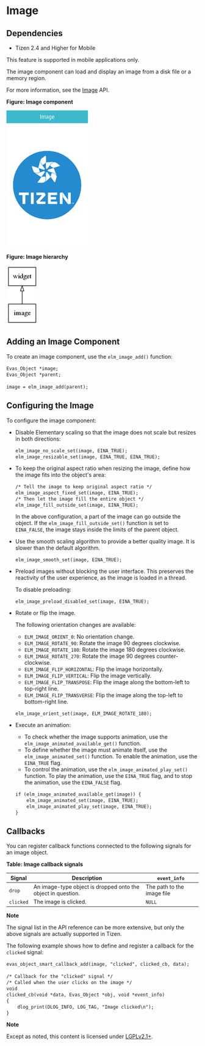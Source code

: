 # Image

## Dependencies

- Tizen 2.4 and Higher for Mobile

This feature is supported in mobile applications only.

The image component can load and display an image from a disk file or a memory region.

For more information, see the [Image](../../../../../org.tizen.native.mobile.apireference/group__Image.html) API.

**Figure: Image component**

![Image component](./media/image.png)

**Figure: Image hierarchy**

![Image hierarchy](./media/image_tree.png)

## Adding an Image Component

To create an image component, use the `elm_image_add()` function:

```
Evas_Object *image;
Evas_Object *parent;

image = elm_image_add(parent);
```

## Configuring the Image

To configure the image component:

- Disable Elementary scaling so that the image does not scale but resizes in both directions:

  ```
  elm_image_no_scale_set(image, EINA_TRUE);
  elm_image_resizable_set(image, EINA_TRUE, EINA_TRUE);
  ```

- To keep the original aspect ratio when resizing the image, define how the image fits into the object's area:

  ```
  /* Tell the image to keep original aspect ratio */
  elm_image_aspect_fixed_set(image, EINA_TRUE);
  /* Then let the image fill the entire object */
  elm_image_fill_outside_set(image, EINA_TRUE);
  ```

  In the above configuration, a part of the image can go outside the object. If the `elm_image_fill_outside_set()` function is set to `EINA_FALSE`, the image stays inside the limits of the parent object.

- Use the smooth scaling algorithm to provide a better quality image. It is slower than the default algorithm.

  ```
  elm_image_smooth_set(image, EINA_TRUE);
  ```

- Preload images without blocking the user interface. This preserves the reactivity of the user experience, as the image is loaded in a thread.

  To disable preloading:

  ```
  elm_image_preload_disabled_set(image, EINA_TRUE);
  ```

- Rotate or flip the image.

  The following orientation changes are available:

  - `ELM_IMAGE_ORIENT_0`: No orientation change.
  - `ELM_IMAGE_ROTATE_90`: Rotate the image 90 degrees clockwise.
  - `ELM_IMAGE_ROTATE_180`: Rotate the image 180 degrees clockwise.
  - `ELM_IMAGE_ROTATE_270`: Rotate the image 90 degrees counter-clockwise.
  - `ELM_IMAGE_FLIP_HORIZONTAL`: Flip the image horizontally.
  - `ELM_IMAGE_FLIP_VERTICAL`: Flip the image vertically.
  - `ELM_IMAGE_FLIP_TRANSPOSE`: Flip the image along the bottom-left to top-right line.
  - `ELM_IMAGE_FLIP_TRANSVERSE`: Flip the image along the top-left to bottom-right line.

  ```
  elm_image_orient_set(image, ELM_IMAGE_ROTATE_180);
  ```

- Execute an animation:

  - To check whether the image supports animation, use the `elm_image_animated_available_get()` function.
  - To define whether the image must animate itself, use the `elm_image_animated_set()` function. To enable the animation, use the `EINA_TRUE` flag.
  - To control the animation, use the `elm_image_animated_play_set()` function. To play the animation, use the `EINA_TRUE` flag, and to stop the animation, use the `EINA_FALSE` flag.

  ```
  if (elm_image_animated_available_get(image)) {
      elm_image_animated_set(image, EINA_TRUE);
      elm_image_animated_play_set(image, EINA_TRUE);
  }
  ```

## Callbacks

You can register callback functions connected to the following signals for an image object.

**Table: Image callback signals**

| Signal    | Description                              | `event_info`               |
| --------- | ---------------------------------------- | -------------------------- |
| `drop`    | An image-type object is dropped onto the object in question. | The path to the image file |
| `clicked` | The image is clicked.                    | `NULL`                     |

**Note**

The signal list in the API reference can be more extensive, but only the above signals are actually supported in Tizen.

The following example shows how to define and register a callback for the `clicked` signal:

```
evas_object_smart_callback_add(image, "clicked", clicked_cb, data);

/* Callback for the "clicked" signal */
/* Called when the user clicks on the image */
void
clicked_cb(void *data, Evas_Object *obj, void *event_info)
{
    dlog_print(DLOG_INFO, LOG_TAG, "Image clicked\n");
}
```

**Note**

Except as noted, this content is licensed under [LGPLv2.1+](http://opensource.org/licenses/LGPL-2.1).